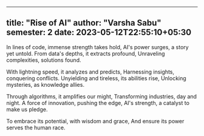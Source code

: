 
---
title: "Rise of AI"
author: "Varsha Sabu"
semester: 2
date: 2023-05-12T22:55:10+05:30
---

In lines of code, immense strength takes hold,
AI's power surges, a story yet untold.
From data's depths, it extracts profound,
Unraveling complexities, solutions found.

With lightning speed, it analyzes and predicts,
Harnessing insights, conquering conflicts.
Unyielding and tireless, its abilities rise,
Unlocking mysteries, as knowledge allies.

Through algorithms, it amplifies our might,
Transforming industries, day and night.
A force of innovation, pushing the edge,
AI's strength, a catalyst to make us pledge.

To embrace its potential, with wisdom and grace,
And ensure its power serves the human race.


